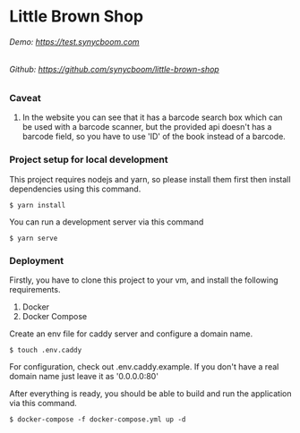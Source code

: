 # Little Brown Shop

###### Demo: https://test.synycboom.com

###### Github: https://github.com/synycboom/little-brown-shop

### Caveat

1. In the website you can see that it has a barcode search box which can be used with a barcode scanner, but the provided api doesn't has a barcode field, so you have to use 'ID' of the book instead of a barcode.

### Project setup for local development

This project requires nodejs and yarn, so please install them first then install dependencies using this command.

```
$ yarn install
```

You can run a development server via this command

```
$ yarn serve
```

### Deployment

Firstly, you have to clone this project to your vm, and install the following requirements.

1. Docker
2. Docker Compose

Create an env file for caddy server and configure a domain name.

```
$ touch .env.caddy
```

For configuration, check out .env.caddy.example. If you don't have a real domain name just leave it as '0.0.0.0:80'

After everything is ready, you should be able to build and run the application via this command.

```
$ docker-compose -f docker-compose.yml up -d
```
